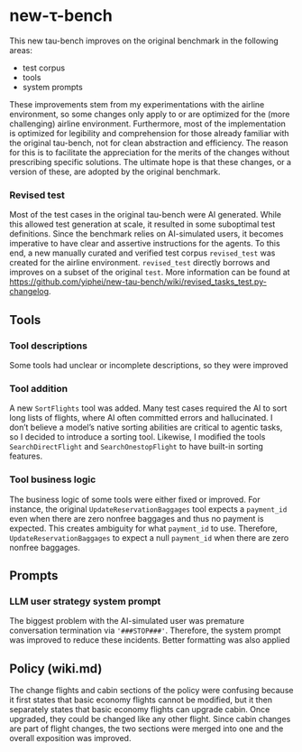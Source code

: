 # new-**τ-bench**

This new tau-bench improves on the original benchmark in the following areas:

- test corpus
- tools
- system prompts

These improvements stem from my experimentations with the airline environment, so some changes only apply to or are optimized for the (more challenging) airline environment. Furthermore, most of the implementation is optimized for legibility and comprehension for those already familiar with the original tau-bench, not for clean abstraction and efficiency. The reason for this is to facilitate the appreciation for the merits of the changes without prescribing specific solutions. The ultimate hope is that these changes, or a version of these, are adopted by the original benchmark.

### Revised test

Most of the test cases in the original tau-bench were AI generated. While this allowed test generation at scale, it resulted in some suboptimal test definitions. Since the benchmark relies on AI-simulated users, it becomes imperative to have clear and assertive instructions for the agents. To this end, a new manually curated and verified test corpus `revised_test` was created for the airline environment. `revised_test` directly borrows and improves on a subset of the original `test`. More information can be found at https://github.com/yiphei/new-tau-bench/wiki/revised_tasks_test.py-changelog. 

## Tools

### Tool descriptions

Some tools had unclear or incomplete descriptions, so they were improved

### Tool addition

A new `SortFlights` tool was added. Many test cases required the AI to sort long lists of flights, where AI often committed errors and hallucinated. I don’t believe a model’s native sorting abilities are critical to agentic tasks, so I decided to introduce a sorting tool. Likewise, I modified the tools `SearchDirectFlight` and `SearchOnestopFlight` to have built-in sorting features.

### Tool business logic

The business logic of some tools were either fixed or improved. For instance, the original `UpdateReservationBaggages` tool expects a `payment_id` even when there are zero nonfree baggages and thus no payment is expected. This creates ambiguity for what `payment_id` to use. Therefore, `UpdateReservationBaggages` to expect a null `payment_id` when there are zero nonfree baggages.

## Prompts

### LLM user strategy system prompt

The biggest problem with the AI-simulated user was premature conversation termination via `'###STOP###'`. Therefore, the system prompt was improved to reduce these incidents. Better formatting was also applied

## Policy (wiki.md)

The change flights and cabin sections of the policy were confusing because it first states that basic economy flights cannot be modified, but it then separately states that basic economy flights can upgrade cabin. Once upgraded, they could be changed like any other flight. Since cabin changes are part of flight changes, the two sections were merged into one and the overall exposition was improved.